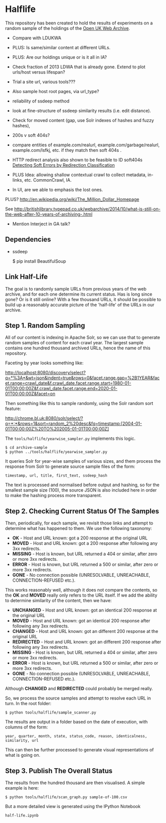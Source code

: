 Halflife
========

This repository has been created to hold the results of experiments on a random sample of the holdings of the [Open UK Web Archive](http://www.webarchive.org.uk/).  

* Compare with LDUKWA

* PLUS: Is same/similar content at different URLs.
* PLUS: Are our holdings unique or is it all in IA?
* Check fraction of 2013 LDWA that is already gone. Extend to plot urls/host versus lifespan?
* Trial a site url, various tools???
* Also sample host root pages, via url_type?
* reliability of ssdeep method
* look at fine-structure of ssdeep similarity results (i.e. edit distance). 
* Check for moved content (gap, use Solr indexes of hashes and fuzzy hashes), 

* 200s v soft 404s?
* compare entities of example.com/realurl, example.com/garbage/realurl, example.com/lsfkj, etc. if they match then soft 404s . 
* HTTP redirect analysis also shown to be feasible to ID soft404s [Detecting Soft Errors by Redirection Classification](www2009.eprints.org/140/1/p1119.pdf)

* PLUS Idea: allowing shallow contextual crawl to collect metadata, in-links, etc. CommonCrawl, IA.
* In UI, are we able to emphasis the lost ones.

PLUS? http://en.wikipedia.org/wiki/The_Million_Dollar_Homepage

See <http://britishlibrary.typepad.co.uk/webarchive/2014/10/what-is-still-on-the-web-after-10-years-of-archiving-.html>

* Mention Interject in GA talk?


Dependencies
------------

* ssdeep

    $ pip install BeautifulSoup


Link Half-Life
--------------

The goal is to randomly sample URLs from previous years of the web archive, and for each one determine its current status. Has is long since gone? Or is it still online? With a few thousand URLs, it should be possible to build up a reasonably accurate picture of the 'half-life' of the URLs in our archive.

Step 1. Random Sampling
-----------------------

All of our content is indexing in Apache Solr, so we can use that to generate random samples of content for each crawl year. The largest sample contains one hundred thousand archived URLs, hence the name of this repository.

Faceting by year looks something like:

<http://localhost:8080/discovery/select?q=*%3A*&wt=json&indent=true&rows=0&facet.range.gap=%2B1YEAR&facet.range=crawl_date&f.crawl_date.facet.range.start=1980-01-01T00:00:00Z&f.crawl_date.facet.range.end=2020-01-01T00:00:00Z&facet=on>

Then something like this to sample randomly, using the Solr random sort feature:

<http://chrome.bl.uk:8080/solr/select/?q=*:*&rows=1&sort=random_2%20desc&fq=timestamp:[2004-01-01T00:00:00Z%20TO%202005-01-01T00:00:00Z]>

The `tools/halflife/yearwise_sampler.py` implements this logic. 

    $ cd archive-sample
    $ python ../tools/halflife/yearwise_sampler.py

It queries Solr for year-wise samples of various sizes, and them process the response from Solr to generate source sample files of the form:

    timestamp, url, title, first_text, ssdeep_hash
    
The text is processed and normalised before output and hashing, so for the smallest sample size (100), the source JSON is also included here in order to make the hashing process more transparent.

Step 2. Checking Current Status Of The Samples
----------------------------------------------

Then, periodically, for each sample, we revisit those links and attempt to determine what has happened to them. We use the following taxonomy:

* **OK** - Host and URL known: got a 200 response at the original URL
* **MOVED** - Host and URL known: got a 200 response after following any 3xx redirects.
* **MISSING** - Host is known, but URL returned a 404 or similar, after zero or more 3xx redirects.
* **ERROR** - Host is known, but URL returned a 500 or similar, after zero or more 3xx redirects.
* **GONE** - No connection possible (UNRESOLVABLE, UNREACHABLE, CONNECTION-REFUSED etc.).

This works reasonably well, although it does not compare the contents, so the **OK** and **MOVED** really only refers to the URL itself. If we add the ability to determine similarity of the content, then we have:

* **UNCHANGED** - Host and URL known: got an identical 200 response at the original URL
* **MOVED** - Host and URL known: got an identical 200 response after following any 3xx redirects.
* **CHANGED** - Host and URL known: got an different 200 response at the original URL
* **REDIRECTED** - Host and URL known: got an different 200 response after following any 3xx redirects.
* **MISSING** - Host is known, but URL returned a 404 or similar, after zero or more 3xx redirects.
* **ERROR** - Host is known, but URL returned a 500 or similar, after zero or more 3xx redirects.
* **GONE** - No connection possible (UNRESOLVABLE, UNREACHABLE, CONNECTION-REFUSED etc.).

Although **CHANGED** and **REDIRECTED** could probably be merged really.

So, we process the source samples and attempt to resolve each URL in turn. In the root folder:

    $ python tools/halflife/sample_scanner.py

The results are output in a folder based on the date of execution, with columns of the form:

    year, quarter, month, state, status_code, reason, identicalness, similarity, url

This can then be further processed to generate visual representations of what is going on.


Step 3. Publish The Overall Status
----------------------------------

The results from the hundred thousand are then visualised. A simple example is here:

    $ python tools/halflife/scan_graph.py sample-of-100.csv
    
But a more detailed view is generated using the IPython Notebook

    half-life.ipynb



